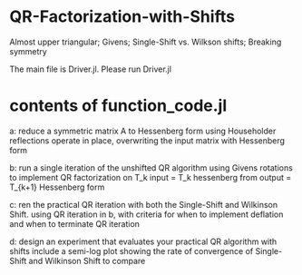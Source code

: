 # QR-Factorization-with-Shifts
Almost upper triangular; Givens; Single-Shift vs. Wilkson shifts; Breaking symmetry

The main file is Driver.jl. Please run Driver.jl

# contents of function_code.jl
a: reduce a symmetric matrix A to Hessenberg form using Householder reflections
operate in place, overwriting the input matrix with Hessenberg form

b: run a single iteration of the unshifted QR algorithm 
using Givens rotations to implement QR factorization on T_k
input = T_k hessenberg from 
output = T_{k+1} Hessenberg form

c: ren the practical QR iteration with both the Single-Shift and Wilkinson Shift. 
using QR iteration in b, with criteria for when to implement deflation and when to terminate QR iteration    

d: design an experiment that evaluates your practical QR algorithm with shifts
include a semi-log plot showing the rate of convergence of Single-Shift and Wilkinson Shift to compare
